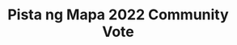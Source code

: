 ---
layout: page
title: "Pista ng Mapa 2022 Community Vote"
redirect_to: https://airtable.com/shrZAFN4H7hpDtJGD
---